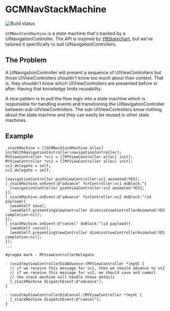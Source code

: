 GCMNavStackMachine
==================

![Build status](https://travis-ci.org/gamechanger/GCMNavStackMachine.png)

`GCMNavStackMachine` is a state machine that's backed by a UINavigationController. The API is inspired by
[YBStatechart](https://github.com/ronaldmannak/YBStatechart), but we've tailored it specifically to suit
UINavigationControllers.

The Problem
-----------

A UINavigationController will present a sequence of UIViewControllers but those UIViewControllers shouldn't know too much
about their context. That is, they shouldn't know which UIViewControllers are presented before or after. Having that knowledge
limits reusability.

A nice pattern is to pull the flow logic into a state machine which is responsible for handling events and transitioning
the UINavigationController between sub-UIViewControllers. The sub-UIViewControllers know nothing about the state machine
and they can easily be reused in other state machines.

Example
-------

```
_stackMachine = [[GCMNavStackMachine alloc] initWithNavigationController:navigationController];
MYViewController *vc1 = [[MYViewController alloc] init];
MYViewController *vc2 = [[MYViewController alloc] init];
vc1.delegate = self;
vc2.delegate = self;

[navigationController pushViewController:vc1 animated:YES];
[_stackMachine.onEvent:@"advance" forController:vc1 doBlock:^{
  [navigationController pushViewController:vc2 animated:YES];
}];
[_stackMachine.onEvent:@"advance" forController:vc2 doBlock:^(id payload){
  [weakSelf save];
  [weakSelf.presentingViewController dismissViewControllerAnimated:YES completion:nil];
}];
[_stackMachine.onEvent:@"cancel" doBlock:^(id payload){
  [weakSelf cancel];
  [weakSelf.presentingViewController dismissViewControllerAnimated:YES completion:nil];
}];
...

#pragma mark - MYViewControllerDelegate

- (void)myViewControllerDidAdvance:(MYViewController *)myVC {
  // if we receive this message for vc1, then we should advance to vc2
  // if we receive this message for vc2, we should save and commit
  // the stack machine will handle those details
  [_stackMachine dispatchEvent:@"advance"];
}

- (void)myViewControllerDidCancel:(MYViewController *)myVC {
  [_stackMachine dispatchEvent:@"cancel"];
}

```

 
